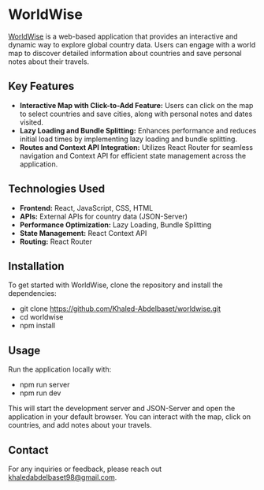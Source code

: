 # WorldWise

[WorldWise](https://github.com/Khaled-Abdelbaset/worldwise) is a web-based application that provides an interactive and dynamic way to explore global country data. Users can engage with a world map to discover detailed information about countries and save personal notes about their travels.

## Key Features

- **Interactive Map with Click-to-Add Feature:** Users can click on the map to select countries and save cities, along with personal notes and dates visited.
- **Lazy Loading and Bundle Splitting:** Enhances performance and reduces initial load times by implementing lazy loading and bundle splitting.
- **Routes and Context API Integration:** Utilizes React Router for seamless navigation and Context API for efficient state management across the application.

## Technologies Used

- **Frontend:** React, JavaScript, CSS, HTML
- **APIs:** External APIs for country data (JSON-Server)
- **Performance Optimization:** Lazy Loading, Bundle Splitting
- **State Management:** React Context API
- **Routing:** React Router

## Installation

To get started with WorldWise, clone the repository and install the dependencies:

- git clone https://github.com/Khaled-Abdelbaset/worldwise.git
- cd worldwise
- npm install

## Usage
Run the application locally with:

- npm run server
- npm run dev


This will start the development server and JSON-Server and open the application in your default browser. You can interact with the map, click on countries, and add notes about your travels.

## Contact
For any inquiries or feedback, please reach out khaledabdelbaset98@gmail.com.






